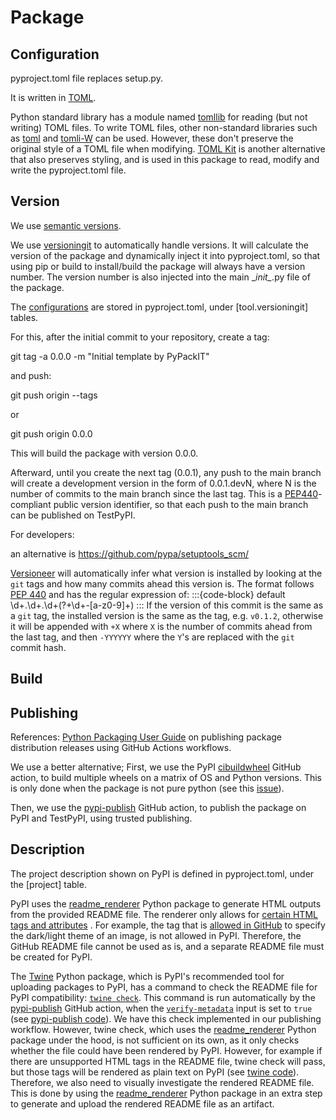 # Package


## Configuration
pyproject.toml file replaces setup.py.

It is written in [TOML](https://github.com/toml-lang/toml).

Python standard library has a module named [tomllib](https://docs.python.org/3/library/tomllib.html)
for reading (but not writing) TOML files.
To write TOML files, other non-standard libraries such as
[toml](https://github.com/uiri/toml) and [tomli-W](https://github.com/hukkin/tomli-w) can be used.
However, these don't preserve the original style of a TOML file when modifying.
[TOML Kit](https://github.com/sdispater/tomlkit) is another alternative that also preserves styling,
and is used in this package to read, modify and write the pyproject.toml file.


## Version


We use [semantic versions](https://semver.org/).

We use [versioningit](https://github.com/jwodder/versioningit) to automatically handle versions.
It will calculate the version of the package and dynamically inject it into pyproject.toml, so that using pip or build
to install/build the package will always have a version number. The version number is also injected into the main
\__init\__.py file of the package.

The [configurations](https://versioningit.readthedocs.io/en/stable/configuration.html)
are stored in pyproject.toml, under \[tool.versioningit] tables.

For this, after the initial commit to your repository, create a tag:

git tag -a 0.0.0 -m "Initial template by PyPackIT"

and push:

git push origin --tags

or

git push origin 0.0.0


This will build the package with version 0.0.0.

Afterward, until you create the next tag (0.0.1), any push to the main branch will create a development version
in the form of 0.0.1.devN, where N is the number of commits to the main branch since the last tag.
This is a [PEP440](https://peps.python.org/pep-0440/#public-version-identifiers)-compliant public version identifier,
so that each push to the main branch can be published on TestPyPI.


For developers:

an alternative is https://github.com/pypa/setuptools_scm/

[Versioneer](https://github.com/warner/python-versioneer) will automatically infer what version
is installed by looking at the `git` tags and how many commits ahead this version is. The format follows
[PEP 440](https://www.python.org/dev/peps/pep-0440/) and has the regular expression of:
:::{code-block} default
\d+.\d+.\d+(?\+\d+-[a-z0-9]+)
:::
If the version of this commit is the same as a `git` tag, the installed version is the same as the tag,
e.g. `v0.1.2`, otherwise it will be appended with `+X` where `X` is the number of commits
ahead from the last tag, and then `-YYYYYY` where the `Y`'s are replaced with the `git` commit hash.


## Build

## Publishing
References:
[Python Packaging User Guide](https://packaging.python.org/en/latest/guides/publishing-package-distribution-releases-using-github-actions-ci-cd-workflows/)
on publishing package distribution releases using GitHub Actions workflows.

We use a better alternative; First, we use the PyPI [cibuildwheel](https://github.com/pypa/cibuildwheel) GitHub action,
to build multiple wheels on a matrix of OS and Python versions. This is only done when the package is not pure python (see this [issue](https://github.com/pypa/cibuildwheel/issues/1021)).

Then, we use the [pypi-publish](https://github.com/marketplace/actions/pypi-publish) GitHub action,
to publish the package on PyPI and TestPyPI, using trusted publishing.


## Description
The project description shown on PyPI is defined in pyproject.toml, under the \[project] table.

PyPI uses the [readme_renderer](https://pypi.org/project/readme-renderer/) Python package to generate
HTML outputs from the provided README file. The renderer only allows for
[certain HTML tags and attributes](https://github.com/pypa/readme_renderer/blob/9dbb3522d23758fafa330cba4e4f89213503e8d3/readme_renderer/clean.py#L24C1-L68)
. For example, the <picture> tag that is [allowed in GitHub](https://docs.github.com/en/get-started/writing-on-github/getting-started-with-writing-and-formatting-on-github/basic-writing-and-formatting-syntax#specifying-the-theme-an-image-is-shown-to)
to specify the dark/light theme of an image, is not allowed in PyPI. Therefore, the GitHub README file
cannot be used as is, and a separate README file must be created for PyPI.

The [Twine](https://twine.readthedocs.io/) Python package, which is PyPI's recommended tool for uploading packages
to PyPI, has a command to check the README file for PyPI compatibility: [`twine check`](https://twine.readthedocs.io/en/stable/#twine-check).
This command is run automatically by the [pypi-publish](https://github.com/marketplace/actions/pypi-publish) GitHub action,
when the [`verify-metadata`](https://github.com/marketplace/actions/pypi-publish#disabling-metadata-verification) input is set to `true` (see [pypi-publish code](https://github.com/pypa/gh-action-pypi-publish/blob/413a8d5d62d32e541601a504492b8d5c5501a001/twine-upload.sh#L115C1-L117C3)). We have this check implemented in our publishing workflow.
However, twine check, which uses the [readme_renderer](https://pypi.org/project/readme-renderer/) Python package under the hood,
is not sufficient on its own, as it only checks whether the file could have been rendered by PyPI. However,
for example if there are unsupported HTML tags in the README file, twine check will pass, but those tags
will be rendered as plain text on PyPI (see [twine code](https://github.com/pypa/twine/blob/main/twine/commands/check.py)). Therefore, we also need to visually investigate the rendered README
file. This is done by using the [readme_renderer](https://pypi.org/project/readme-renderer/) Python package in an extra
step to generate and upload the rendered README file as an artifact.
